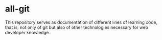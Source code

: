 # all-git
This repository serves as documentation of different lines of learning code, that is, not only of git but also of other technologies necessary for web developer knowledge.
